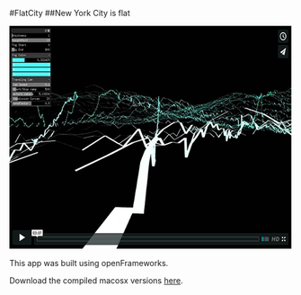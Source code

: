 #FlatCity
##New York City is flat

<a href="https://vimeo.com/143779655"><img src="ScreenShot.png" alt="ScreenShot" height="397" width="636"></a>
<p>This app was built using openFrameworks.

Download the compiled macosx versions [here](https://github.com/roymacdonald/flatCity/releases).
